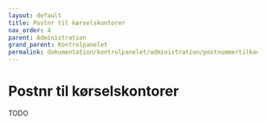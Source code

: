```yaml
---
layout: default
title: Postnr til kørselskontorer
nav_order: 4
parent: Administration
grand_parent: Kontrolpanelet
permalink: dokumentation/kontrolpanelet/administration/postnummertilkoerselskontorer
---
```


# Postnr til kørselskontorer

TODO
